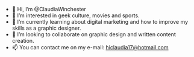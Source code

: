 - 👋 Hi, I’m @ClaudiaWinchester
- 👀 I’m interested in geek culture, movies and sports.
- 🌱 I’m currently learning about digital marketing and how to improve my skills as a graphic designer.
- 💞️ I’m looking to collaborate on graphic design and written content creation.
- 📫 You can contact me on my e-mail: hiclaudia17@hotmail.com
